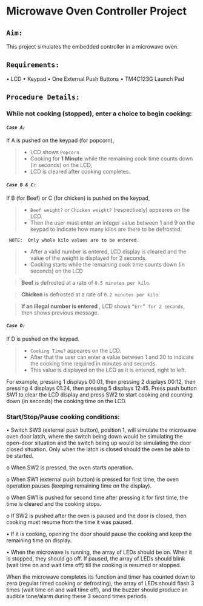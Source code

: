 # Microwave Oven Controller Project

## `Aim:`
This project simulates the embedded controller in a microwave oven.
## `Requirements:`
• LCD
• Keypad
• One External Push Buttons
• TM4C123G Launch Pad

## `Procedure Details:`

### While not cooking (stopped), enter a choice to begin cooking:

#### ***`Case A:`***  
If A is pushed on the keypad (for popcorn), 
> * LCD shows `Popcorn`
> * Cooking for **1 Minute** while the remaining cook time counts down (in seconds) on the LCD, 
> * LCD is cleared after cooking completes.

#### ***`Case B & C:`***  
If B (for Beef) or C (for chicken) is pushed on the keypad, 
> * `Beef weight?` or `Chicken weight?` (respectively) appeares on the LCD. 
> * Then the user must enter an integer value between 1 and 9 on the keypad to indicate how many kilos are there to be defrosted.

     NOTE:  Only whole kilo values are to be entered. 
> * After a valid number is entered, LCD display is cleared and the value of the weight is displayed for 2 seconds.
> * Cooking starts while the remaining cook time counts down (in seconds) on the LCD 

   > **Beef** is defrosted at a rate of `0.5 minutes per kilo`.
   
   > **Chicken** is defrosted at a rate of `0.2 minutes per kilo`.
    
   > **If an illegal number is entered** , LCD shows `“Err” for 2 seconds`, then shows previous message.
   
#### ***`Case D:`*** 
If D is pushed on the keypad.
> * `Cooking Time?` appeares on the LCD. 
>* After that the user can enter a value between 1 and 30 to indicate the cooking time required in minutes and seconds. 
>* This value is displayed on the LCD as it is entered, right to left. 

For example, pressing 1 displays 00:01, then pressing 2 displays 00:12, then pressing 4 displays 01:24, then pressing 5 displays 12:45. 
Press push button SW1 to clear the LCD 
display and press SW2 to start cooking and counting down (in seconds) the cooking time on the LCD.

### Start/Stop/Pause cooking conditions:

• Switch SW3 (external push button), position 1, will simulate the microwave oven door latch, 
where the switch being down would be simulating the open-door situation and the switch being up would be simulating the door closed situation. 
Only when the latch is closed should the oven be able to be started.

   o When SW2 is pressed, the oven starts operation.
   
   o When SW1 (external push button) is pressed for first time, the oven operation pauses (keeping remaining time on the display).
   
   o When SW1 is pushed for second time after pressing it for first time, the time is cleared and the cooking stops.
   
   o If SW2 is pushed after the oven is paused and the door is closed, then cooking must resume from the time it was paused.

• If it is cooking, opening the door should pause the cooking and keep the remaining time on display.

• When the microwave is running, the array of LEDs should be on. When it is stopped, they should go off. 
If paused, the array of LEDs should blink (wait time on and wait time off) till the cooking is resumed or stopped.

When the microwave completes its function and timer has counted down to zero (regular timed cooking or defrosting), 
the array of LEDs should flash 3 times (wait time on and wait time off), and the buzzer should produce an audible tone/alarm during these 3 second times periods.
